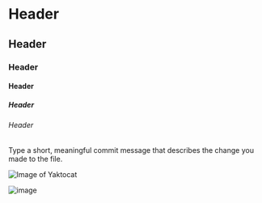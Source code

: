 # Header
## Header
### Header
#### Header
##### Header
###### Header

Type a short, meaningful commit message that describes the change you made to the file.


![Image of Yaktocat](https://octodex.github.com/images/yaktocat.png)

![image](https://github.com/Exp-Communicate-Using-Markdown-Cohort-1/series-communicate-using-markdown-29Kumait/assets/137179507/f8912787-5630-4af1-9a39-d75a3aa33e5b)
